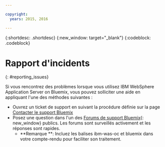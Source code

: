 ```yaml
---

copyright:
  years: 2015, 2016

---
```


{:shortdesc: .shortdesc}
{:new_window: target="_blank"}
{:codeblock: .codeblock}

# Rapport d'incidents
{: #reporting_issues}

Si vous rencontrez des problèmes lorsque vous utilisez IBM WebSphere Application Server on Bluemix, vous pouvez solliciter une aide en appliquant l'une des
méthodes suivantes :

* Ouvrez un ticket de support en suivant la procédure définie sur la page
[Contacter le support Bluemix](../..//support/index.html#contacting-support)
* Posez une question dans l'un des [Forums de support Bluemix](https://developer.ibm.com/bluemix/support/){: new_window} publics. Les forums sont surveillés activement et les réponses sont rapides.
  * **Remarque **: Incluez les balises ibm-was-oc et bluemix dans votre compte-rendu pour faciliter son traitement.
